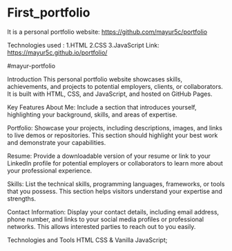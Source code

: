 # First_portfolio
It is a personal portfolio website: https://github.com/mayur5c/portfolio

Technologies used : 
                      1.HTML
                      2.CSS
                      3.JavaScript
Link: https://mayur5c.github.io/portfolio/

#mayur-portfolio



Introduction
This personal portfolio website showcases skills, achievements, and projects to potential employers, clients, or collaborators. It is built with HTML, CSS, and JavaScript, and hosted on GitHub Pages.



Key Features
About Me: Include a section that introduces yourself, highlighting your background, skills, and areas of expertise.

Portfolio: Showcase your projects, including descriptions, images, and links to live demos or repositories. This section should highlight your best work and demonstrate your capabilities.

Resume: Provide a downloadable version of your resume or link to your LinkedIn profile for potential employers or collaborators to learn more about your professional experience.

Skills: List the technical skills, programming languages, frameworks, or tools that you possess. This section helps visitors understand your expertise and strengths.

Contact Information: Display your contact details, including email address, phone number, and links to your social media profiles or professional networks. This allows interested parties to reach out to you easily.

Technologies and Tools
HTML CSS & Vanilla JavaScript;